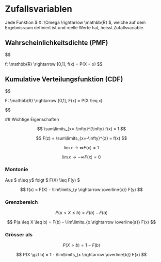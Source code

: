 # Zufallsvariablen

Jede Funktion $ X: \Omega \rightarrow \mathbb{R} $, welche auf dem Ergebnisraum definiert ist und reelle Werte hat, heisst Zufallsvariable.

## Wahrscheinlichkeitsdichte (PMF)

$$

f: \mathbb{R} \rightarrow [0,1],
f(x) = P(X = x)
$$


## Kumulative Verteilungsfunktion (CDF)

$$

F: \mathbb{R} \rightarrow [0,1],
F(x) = P(X \leq x)

$$

## Wichtige Eigenschaften

$$
\sum\limits_{x=-\infty}^{\infty} f(x) = 1
$$

$$
F(z) = \sum\limits_{x=-\infty}^{z} = f(x)
$$

$$
\lim\limits{x \rightarrow \infty} F(x) = 1
$$

$$
\lim\limits{x \rightarrow -\infty} F(x) = 0
$$

### Montonie

Aus $ x\leq y$ folgt $ F(X) \leq F(y) $

$$
f(x) = F(X) - \lim\limits_{y \rightarrow \overline{x}} F(y)
$$


### Grenzbereich
$$
P(a \lt X \leq b) = F(b) - F(a)
$$

$$
P(a \leq X \leq b) = F(b) - \lim\limits_{x \rightarrow \overline{a}} F(x)
$$

### Grösser als
$$
P(X \gt b) = 1 - F(b)
$$

$$
P(X \gzt b) = 1 - \lim\limits_{x \rightarrow \overline{b}} F(x)
$$

